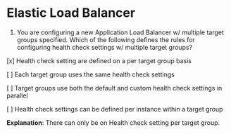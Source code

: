 # Elastic Load Balancer

1. You are configuring a new Application Load Balancer w/ multiple target groups specified. Which of the following defines the rules for configuring health check settings w/ multiple target groups?

[x] Health check setting are defined on a per target group basis

[ ] Each target group uses the same health check settings

[ ] Target groups use both the default and custom health check settings in parallel

[ ] Health check settings can be defined per instance within a target group

**Explanation**: There can only be on Health check setting per target group.

